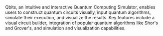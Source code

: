 Qbits, an intuitive and interactive Quantum Computing Simulator, enables users to construct quantum circuits visually, input quantum algorithms, simulate their execution, and visualize the results. Key features include a visual circuit builder, integration of popular quantum algorithms like Shor's and Grover's, and simulation and visualization capabilities.
